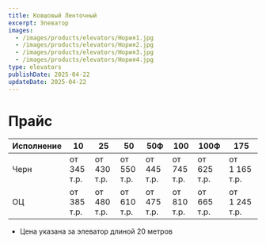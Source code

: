 ```yaml
---
title: Ковшовый Ленточный
excerpt: Элеватор
images:
  - /images/products/elevators/Нория1.jpg
  - /images/products/elevators/Нория2.jpg
  - /images/products/elevators/Нория3.jpg
  - /images/products/elevators/Нория4.jpg
type: elevators
publishDate: 2025-04-22
updateDate: 2025-04-22
---
```


# Прайс

| Исполнение | 10          | 25          | 50          | 50Ф         | 100         | 100Ф        | 175           |
| ---------- | ----------- | ----------- | ----------- | ----------- | ----------- | ----------- | ------------- |
| Черн       | от 345 т.р. | от 430 т.р. | от 550 т.р. | от 445 т.р. | от 745 т.р. | от 625 т.р. | от 1 165 т.р. |
| ОЦ         | от 385 т.р. | от 480 т.р. | от 610 т.р. | от 475 т.р. | от 810 т.р. | от 665 т.р. | от 1 245 т.р. |

- Цена указана за элеватор длиной 20 метров
